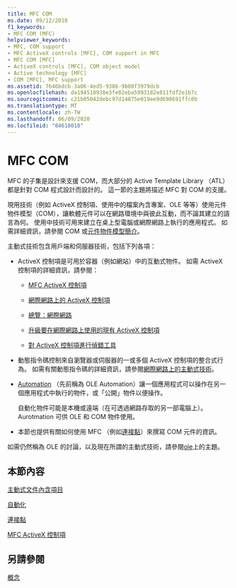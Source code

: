 ```yaml
---
title: MFC COM
ms.date: 09/12/2018
f1_keywords:
- MFC COM (MFC)
helpviewer_keywords:
- MFC, COM support
- MFC ActiveX controls [MFC], COM support in MFC
- MFC COM [MFC]
- ActiveX controls [MFC], COM object model
- Active technology [MFC]
- COM [MFC], MFC support
ms.assetid: 7646bdcb-3a06-4ed5-9386-9b00f3979dcb
ms.openlocfilehash: da194510938e3fe02eba5993182e811fdf2e1b7c
ms.sourcegitcommit: c21b05042debc97d14875e019ee9d698691ffc0b
ms.translationtype: MT
ms.contentlocale: zh-TW
ms.lasthandoff: 06/09/2020
ms.locfileid: "84618018"
---
```

# <a name="mfc-com"></a>MFC COM

MFC 的子集是設計來支援 COM，而大部分的 Active Template Library （ATL）都是針對 COM 程式設計而設計的。 這一節的主題將描述 MFC 對 COM 的支援。

現用技術（例如 ActiveX 控制項、使用中的檔案內含專案、OLE 等等）使用元件物件模型（COM），讓軟體元件可以在網路環境中與彼此互動，而不論其建立的語言為何。 使用中技術可用來建立在桌上型電腦或網際網路上執行的應用程式。 如需詳細資訊，請參閱 COM 或[元件物件模型](/windows/win32/com/the-component-object-model)[簡介](../atl/introduction-to-com.md)。

主動式技術包含用戶端和伺服器技術，包括下列各項：

- ActiveX 控制項是可用於容器（例如網站）中的互動式物件。 如需 ActiveX 控制項的詳細資訊，請參閱：

  - [MFC ActiveX 控制項](mfc-activex-controls.md)

  - [網際網路上的 ActiveX 控制項](activex-controls-on-the-internet.md)

  - [總覽：網際網路](mfc-internet-programming-basics.md)

  - [升級要在網際網路上使用的現有 ActiveX 控制項](upgrading-an-existing-activex-control.md)

  - [對 ActiveX 控制項進行偵錯工具](/visualstudio/debugger/how-to-debug-an-activex-control)

- 動態指令碼控制來自瀏覽器或伺服器的一或多個 ActiveX 控制項的整合式行為。 如需有關動態指令碼的詳細資訊，請參閱[網際網路上的主動式技術](active-technology-on-the-internet.md)。

- [Automation](automation.md) （先前稱為 OLE Automation）讓一個應用程式可以操作在另一個應用程式中執行的物件，或「公開」物件以便操作。

   自動化物件可能是本機或遠端（在可透過網路存取的另一部電腦上）。 Aurotmation 可供 OLE 和 COM 物件使用。

- 本節也提供有關如何使用 MFC （例如[連接點](connection-points.md)）來撰寫 COM 元件的資訊。

如需仍然稱為 OLE 的討論，以及現在所謂的主動式技術，請參閱[ole](ole-in-mfc.md)上的主題。

## <a name="in-this-section"></a>本節內容

[主動式文件內含項目](active-document-containment.md)

[自動化](automation.md)

[連接點](connection-points.md)

[MFC ActiveX 控制項](mfc-activex-controls.md)

## <a name="see-also"></a>另請參閱

[概念](mfc-concepts.md)
